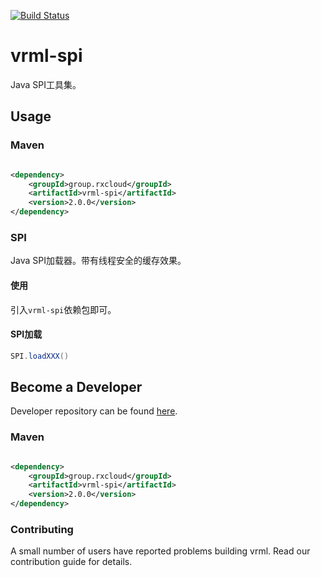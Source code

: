 [![Build Status](https://travis-ci.org/vavr-io/vavr-gson.svg?branch=master)](https://travis-ci.org/vavr-io/vavr-gson)

# vrml-spi

Java SPI工具集。

## Usage

### Maven

```xml

<dependency>
    <groupId>group.rxcloud</groupId>
    <artifactId>vrml-spi</artifactId>
    <version>2.0.0</version>
</dependency>
```

### SPI

Java SPI加载器。带有线程安全的缓存效果。

#### 使用

引入`vrml-spi`依赖包即可。

#### SPI加载

```java
SPI.loadXXX()
```

## Become a Developer

Developer repository can be found [here](https://github.com/kevinten10/vrml/tree/develop/vrml-spi).

### Maven

```xml

<dependency>
    <groupId>group.rxcloud</groupId>
    <artifactId>vrml-spi</artifactId>
    <version>2.0.0</version>
</dependency>
```

### Contributing

A small number of users have reported problems building vrml. Read our contribution guide for details.